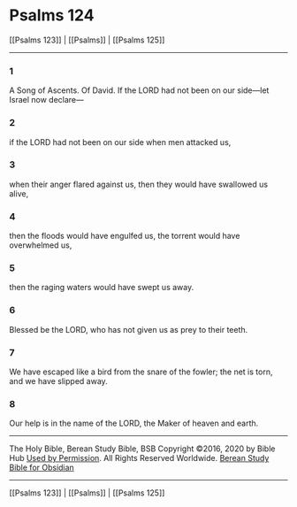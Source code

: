 # Psalms 124

[[Psalms 123]] | [[Psalms]] | [[Psalms 125]]

---

### 1
A Song of Ascents. Of David. If the LORD had not been on our side—let Israel now declare—

### 2
if the LORD had not been on our side when men attacked us,

### 3
when their anger flared against us, then they would have swallowed us alive,

### 4
then the floods would have engulfed us, the torrent would have overwhelmed us,

### 5
then the raging waters would have swept us away.

### 6
Blessed be the LORD, who has not given us as prey to their teeth.

### 7
We have escaped like a bird from the snare of the fowler; the net is torn, and we have slipped away.

### 8
Our help is in the name of the LORD, the Maker of heaven and earth.

---

The Holy Bible, Berean Study Bible, BSB
Copyright ©2016, 2020 by Bible Hub
[Used by Permission](https://berean.bible/terms.htm). All Rights Reserved Worldwide.
[Berean Study Bible for Obsidian](https://github.com/gapmiss/berean-study-bible-for-obsidian)

---

[[Psalms 123]] | [[Psalms]] | [[Psalms 125]]

